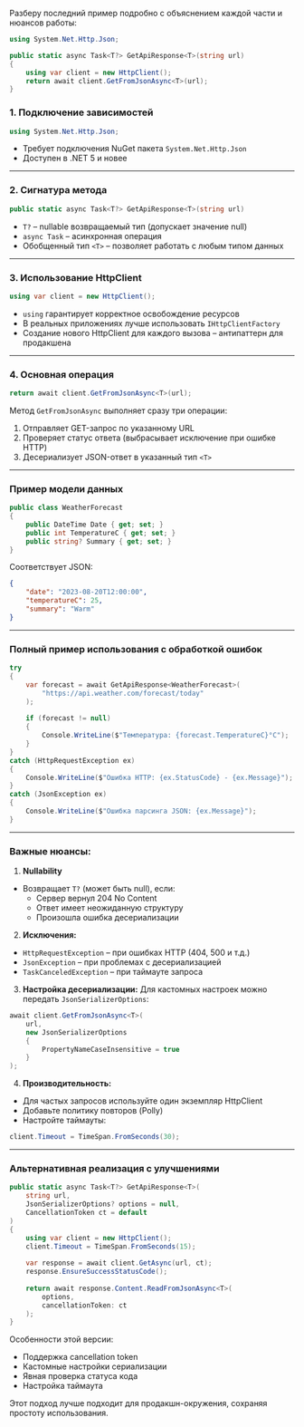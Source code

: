 Разберу последний пример подробно с объяснением каждой части и нюансов работы:

```csharp
using System.Net.Http.Json;

public static async Task<T?> GetApiResponse<T>(string url)
{
    using var client = new HttpClient();
    return await client.GetFromJsonAsync<T>(url);
}
```

### 1. Подключение зависимостей
```csharp
using System.Net.Http.Json;
```
- Требует подключения NuGet пакета `System.Net.Http.Json`
- Доступен в .NET 5 и новее

---

### 2. Сигнатура метода
```csharp
public static async Task<T?> GetApiResponse<T>(string url)
```
- `T?` – nullable возвращаемый тип (допускает значение null)
- `async Task` – асинхронная операция
- Обобщенный тип `<T>` – позволяет работать с любым типом данных

---

### 3. Использование HttpClient
```csharp
using var client = new HttpClient();
```
- `using` гарантирует корректное освобождение ресурсов
- В реальных приложениях лучше использовать `IHttpClientFactory`
- Создание нового HttpClient для каждого вызова – антипаттерн для продакшена

---

### 4. Основная операция
```csharp
return await client.GetFromJsonAsync<T>(url);
```
Метод `GetFromJsonAsync` выполняет сразу три операции:
1. Отправляет GET-запрос по указанному URL
2. Проверяет статус ответа (выбрасывает исключение при ошибке HTTP)
3. Десериализует JSON-ответ в указанный тип `<T>`

---

### Пример модели данных
```csharp
public class WeatherForecast
{
    public DateTime Date { get; set; }
    public int TemperatureC { get; set; }
    public string? Summary { get; set; }
}
```

Соответствует JSON:
```json
{
    "date": "2023-08-20T12:00:00",
    "temperatureC": 25,
    "summary": "Warm"
}
```

---

### Полный пример использования с обработкой ошибок
```csharp
try
{
    var forecast = await GetApiResponse<WeatherForecast>(
        "https://api.weather.com/forecast/today"
    );
    
    if (forecast != null)
    {
        Console.WriteLine($"Температура: {forecast.TemperatureC}°C");
    }
}
catch (HttpRequestException ex)
{
    Console.WriteLine($"Ошибка HTTP: {ex.StatusCode} - {ex.Message}");
}
catch (JsonException ex)
{
    Console.WriteLine($"Ошибка парсинга JSON: {ex.Message}");
}
```

---

### Важные нюансы:
1. **Nullability**
- Возвращает `T?` (может быть null), если:
  - Сервер вернул 204 No Content
  - Ответ имеет неожиданную структуру
  - Произошла ошибка десериализации

2. **Исключения:**
- `HttpRequestException` – при ошибках HTTP (404, 500 и т.д.)
- `JsonException` – при проблемах с десериализацией
- `TaskCanceledException` – при таймауте запроса

3. **Настройка десериализации:**
Для кастомных настроек можно передать `JsonSerializerOptions`:
```csharp
await client.GetFromJsonAsync<T>(
    url, 
    new JsonSerializerOptions 
    {
        PropertyNameCaseInsensitive = true
    }
);
```

4. **Производительность:**
- Для частых запросов используйте один экземпляр HttpClient
- Добавьте политику повторов (Polly)
- Настройте таймауты:
```csharp
client.Timeout = TimeSpan.FromSeconds(30);
```

---

### Альтернативная реализация с улучшениями
```csharp
public static async Task<T?> GetApiResponse<T>(
    string url, 
    JsonSerializerOptions? options = null,
    CancellationToken ct = default
)
{
    using var client = new HttpClient();
    client.Timeout = TimeSpan.FromSeconds(15);
    
    var response = await client.GetAsync(url, ct);
    response.EnsureSuccessStatusCode();
    
    return await response.Content.ReadFromJsonAsync<T>(
        options, 
        cancellationToken: ct
    );
}
```

Особенности этой версии:
- Поддержка cancellation token
- Кастомные настройки сериализации
- Явная проверка статуса кода
- Настройка таймаута

Этот подход лучше подходит для продакшн-окружения, сохраняя простоту использования.